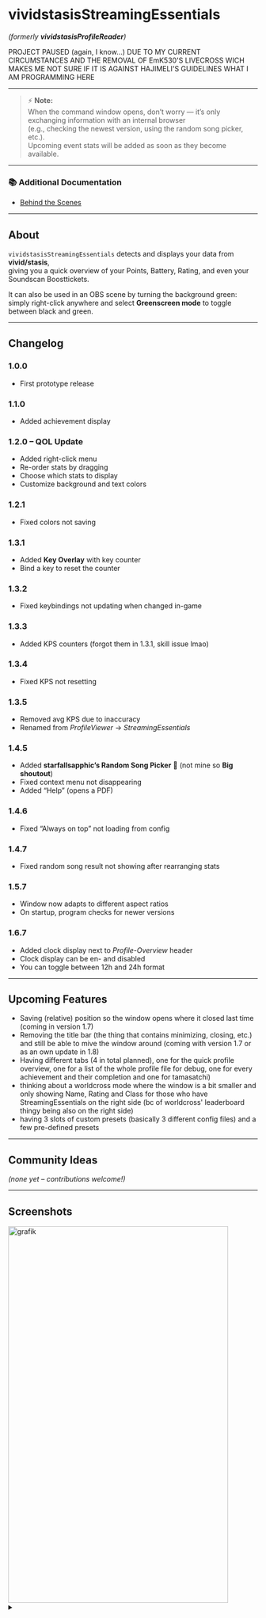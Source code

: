 # vividstasisStreamingEssentials
*(formerly **vividstasisProfileReader**)*

PROJECT PAUSED (again, I know...) DUE TO MY CURRENT CIRCUMSTANCES AND THE REMOVAL OF EmK530'S LIVECROSS WICH MAKES ME NOT SURE IF IT IS AGAINST HAJIMELI'S GUIDELINES WHAT I AM PROGRAMMING HERE

---

> ⚡ **Note:**  
> When the command window opens, don’t worry — it’s only exchanging information with an internal browser  
> (e.g., checking the newest version, using the random song picker, etc.).  
> Upcoming event stats will be added as soon as they become available.

---

### 📚 Additional Documentation
- [Behind the Scenes](./BEHIND_THE_SCENES.md)

---

## About

`vividstasisStreamingEssentials` detects and displays your data from **vivid/stasis**,  
giving you a quick overview of your Points, Battery, Rating, and even your Soundscan Boosttickets.

It can also be used in an OBS scene by turning the background green:  
simply right-click anywhere and select **Greenscreen mode** to toggle between black and green.

---

## Changelog

### 1.0.0
- First prototype release

### 1.1.0
- Added achievement display

### 1.2.0 – QOL Update
- Added right-click menu  
- Re-order stats by dragging  
- Choose which stats to display  
- Customize background and text colors

### 1.2.1
- Fixed colors not saving

### 1.3.1
- Added **Key Overlay** with key counter  
- Bind a key to reset the counter

### 1.3.2
- Fixed keybindings not updating when changed in-game

### 1.3.3
- Added KPS counters (forgot them in 1.3.1, skill issue lmao)

### 1.3.4
- Fixed KPS not resetting

### 1.3.5
- Removed avg KPS due to inaccuracy  
- Renamed from *ProfileViewer* → *StreamingEssentials*

### 1.4.5
- Added **starfallsapphic’s Random Song Picker** 🎉 (not mine so **Big shoutout**)
- Fixed context menu not disappearing  
- Added “Help” (opens a PDF)

### 1.4.6
- Fixed “Always on top” not loading from config

### 1.4.7
- Fixed random song result not showing after rearranging stats

### 1.5.7
- Window now adapts to different aspect ratios  
- On startup, program checks for newer versions

### 1.6.7
- Added clock display next to *Profile-Overview* header
- Clock display can be en- and disabled
- You can toggle between 12h and 24h format

---

## Upcoming Features
- Saving (relative) position so the window opens where it closed last time (coming in version 1.7)
- Removing the title bar (the thing that contains minimizing, closing, etc.) and still be able to mive the window around (coming with version 1.7 or as an own update in 1.8)
- Having different tabs (4 in total planned), one for the quick profile overview, one for a list of the whole profile file for debug, one for every achievement and their completion and one for tamasatchi)
- thinking about a worldcross mode where the window is a bit smaller and only showing Name, Rating and Class for those who have StreamingEssentials on the right side (bc of worldcross' leaderboard thingy being also on the right side)
- having 3 slots of custom presets (basically 3 different config files) and a few pre-defined presets

---

## Community Ideas
*(none yet – contributions welcome!)*

---

## Screenshots
<img width="444" height="761" alt="grafik" src="https://github.com/user-attachments/assets/457c6da8-6116-4b73-aae7-87079f001873" />

<details>
  <summary></summary>
  Message of the day:

  I need some rest rn, dont feel mentally good at the moment
</details>
